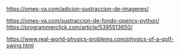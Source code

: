 https://omes-va.com/adicion-sustraccion-de-imagenes/

https://omes-va.com/sustraccion-de-fondo-opencv-python/
https://programmerclick.com/article/5395513650/


https://www.real-world-physics-problems.com/physics-of-a-golf-swing.html
